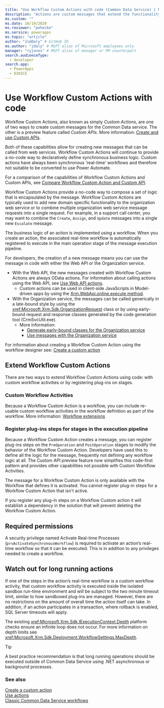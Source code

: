 ```yaml
---
title: "Use Workflow Custom Actions with code (Common Data Service) | Microsoft Docs" # Intent and product brand in a unique string of 43-59 chars including spaces
description: "Actions are custom messages that extend the functionality of Common Data Service. Learn more about how to create your own actions" # 115-145 characters including spaces. This abstract displays in the search result.
ms.custom: ""
ms.date: 10/19/2020
ms.reviewer: "pehecke"
ms.service: powerapps
ms.topic: "article"
author: "JimDaly" # GitHub ID
ms.author: "jdaly" # MSFT alias of Microsoft employees only
manager: "ryjones" # MSFT alias of manager or PM counterpart
search.audienceType: 
  - developer
search.app: 
  - PowerApps
  - D365CE
---
```


# Use Workflow Custom Actions with code

Workflow Custom Actions, also known as simply *Custom Actions*, are one of two ways to create custom messages for the Common Data service. The other is a preview feature called *Custom APIs*. More information: [Create and use Custom APIs](custom-api).

Both of these capabilities allow for creating new messages that can be called from web services. Workflow Custom Actions will continue to provide a no-code way to declaratively define synchronous business logic. Custom actions have always been synchronous 'real-time' workflows and therefore not suitable to be converted to use Power Automate.

For a comparison of the capabilities of Workflow Custom Actions and Custom APIs, see [Compare Workflow Custom Action and Custom API](custom-actions.md#compare-workflow-custom-action-and-custom-api).

Workflow Custom Actions provide a no-code way to compose a set of logic that is encapsulated by the message. Workflow Custom Actions are typically used to add new domain specific functionality to the organization web service or to combine multiple organization web service message requests into a single request. For example, in a support call center, you may want to combine the `Create`, `Assign`, and `Update` messages into a single new `Escalate` message.  
  
The business logic of an action is implemented using a workflow. When you create an action, the associated real-time workflow is automatically registered to execute in the main operation stage of the message execution pipeline.

For developers, the creation of a new message means you can use the message in code with either the Web API or the Organization service. 

- With the Web API, the new messages created with Workflow Custom Actions are always OData actions. For information about calling actions using the Web API, see [Use Web API actions](webapi/use-web-api-actions.md).
  - Custom actions can be used in client-side JavaScripts in Model-driven apps by using the [Xrm.WebApi.online.execute method](../model-driven-apps/clientapi/reference/Xrm-WebApi/online/execute.md).
- With the Organization service, the messages can be called generically in a late-bound style by using the <xref:Microsoft.Xrm.Sdk.OrganizationRequest> class or by using early-bound request and response classes generated by the code generation tool (CrmSvcUtil.exe).
  - More information: 
    - [Generate early-bound classes for the Organization service](org-service/generate-early-bound-classes.md)
    - [Use messages with the Organization service](org-service/use-messages.md)

For information about creating a Workflow Custom Action using the workflow designer see: [Create a custom action](../../maker/common-data-service/create-actions.md)

## Extend Workflow Custom Actions

There are two ways to extend Workflow Custom Actions using code: with custom workflow activities or by registering plug-ins on stages.

### Custom Workflow Activities

Because a Workflow Custom Action is a workflow, you can include re-usable custom workflow activities in the workflow definition as part of the workflow. More information: [Workflow extensions](workflow/workflow-extensions.md)

### Register plug-ins steps for stages in the execution pipeline

Because a Workflow Custom Action creates a message, you can register plug-ins steps on the `PreOperation` and `PostOperation` stages to modify the behavior of the Workflow Custom Action. Developers have used this to define all the logic for the message, frequently not defining any workflow logic at all. The Custom API preview feature now simplifies this code-first pattern and provides other capabilities not possible with Custom Workflow Activities. 

The message for a Workflow Custom Action is only available with the Workflow that defines it is activated. You cannot register plug-in steps for a Workflow Custom Action that isn't active.

If you register any plug-in steps on a Workflow Custom action it will establish a dependency in the solution that will prevent deleting the Workflow Custom Action.
  
<a name="bkmk_permissions"></a> 
  
## Required permissions
  
 A security privilege named Activate Real-time Processes (`prvActivateSynchronousWorkflow`) is required to activate an action’s real-time workflow so that it can be executed. This is in addition to any privileges needed to create a workflow.  

  
<a name="bkmk_longrunning"></a>

## Watch out for long running actions

If one of the steps in the action’s real-time workflow is a custom workflow activity, that custom workflow activity is executed inside the isolated sandbox run-time environment and will be subject to the two minute timeout limit, similar to how sandboxed plug-ins are managed. However, there are no restrictions on the amount of overall time the action itself can take. In addition, if an action participates in a transaction, where rollback is enabled, SQL Server timeouts will apply.  

The existing <xref:Microsoft.Xrm.Sdk.IExecutionContext.Depth> platform checks ensure an infinite loop does not occur. For more information on depth limits see <xref:Microsoft.Xrm.Sdk.Deployment.WorkflowSettings.MaxDepth>. 

> [!TIP]
>  A best practice recommendation is that long running operations should be executed outside of Common Data Service using .NET asynchronous or background processes.  
  
### See also  
 [Create a custom action](../../maker/common-data-service/create-actions.md)<br />
 [Use actions](../../maker/common-data-service/actions.md)<br />
 [Classic Common Data Service workflows](/flow/workflow-processes)<br />

